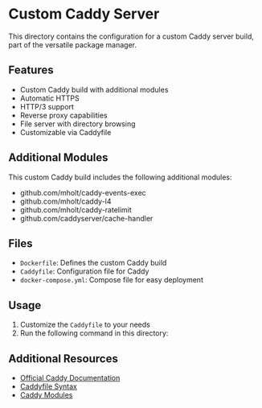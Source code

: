 # Custom Caddy Server

This directory contains the configuration for a custom Caddy server build, part of the versatile package manager.

## Features

- Custom Caddy build with additional modules
- Automatic HTTPS
- HTTP/3 support
- Reverse proxy capabilities
- File server with directory browsing
- Customizable via Caddyfile

## Additional Modules

This custom Caddy build includes the following additional modules:

- github.com/mholt/caddy-events-exec
- github.com/mholt/caddy-l4
- github.com/mholt/caddy-ratelimit
- github.com/caddyserver/cache-handler

## Files

- `Dockerfile`: Defines the custom Caddy build
- `Caddyfile`: Configuration file for Caddy
- `docker-compose.yml`: Compose file for easy deployment

## Usage

1. Customize the `Caddyfile` to your needs
2. Run the following command in this directory:

## Additional Resources

- [Official Caddy Documentation](https://caddyserver.com/docs/)
- [Caddyfile Syntax](https://caddyserver.com/docs/caddyfile)
- [Caddy Modules](https://caddyserver.com/docs/modules/)